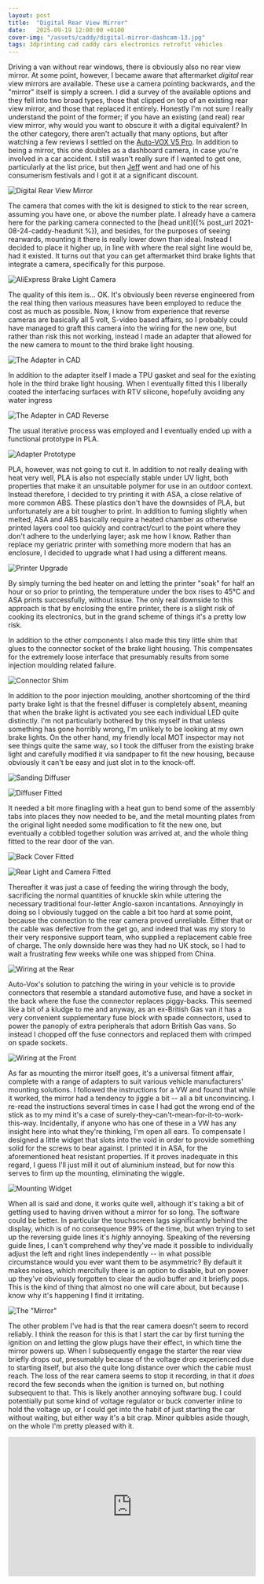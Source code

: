 ```yaml
---
layout: post
title:  "Digital Rear View Mirror"
date:   2025-09-19 12:00:00 +0100
cover-img: "/assets/caddy/digital-mirror-dashcam-13.jpg"
tags: 3dprinting cad caddy cars electronics retrofit vehicles
---
```


Driving a van without rear windows, there is obviously also no rear view mirror. At some point, however, I became aware that aftermarket *digital* rear view mirrors are available. These use a camera pointing backwards, and the "mirror" itself is simply a screen. I did a survey of the available options and they fell into two broad types, those that clipped on top of an existing rear view mirror, and those that replaced it entirely. Honestly I'm not sure I really understand the point of the former; if you have an existing (and real) rear view mirror, why would you want to obscure it with a digital equivalent? In the other category, there aren't actually that many options, but after watching a few reviews I settled on the [Auto-VOX V5 Pro](https://www.auto-vox.com/en-gb/products/auto-vox-v5pro-mirror-camera). In addition to being a mirror, this one doubles as a dashboard camera, in case you're involved in a car accident. I still wasn't really sure if I wanted to get one, particularly at the list price, but then [Jeff](https://amazon.co.uk) went and had one of his consumerism festivals and I got it at a significant discount.

![Digital Rear View Mirror](/assets/caddy/digital-mirror-dashcam-15.jpg)

The camera that comes with the kit is designed to stick to the rear screen, assuming you have one, or above the number plate. I already have a camera here for the parking camera connected to the [head unit]({% post_url 2021-08-24-caddy-headunit %}), and besides, for the purposes of seeing rearwards, mounting it there is really lower down than ideal. Instead I decided to place it higher up, in line with where the real sight line would be, had it existed. It turns out that you can get aftermarket third brake lights that integrate a camera, specifically for this purpose.

![AliExpress Brake Light Camera](/assets/caddy/digital-mirror-dashcam-14.png)

The quality of this item is... OK. It's obviously been reverse engineered from the real thing then various measures have been employed to reduce the cost as much as possible. Now, I know from experience that reverse cameras are basically all 5 volt, S-video based affairs, so I probably could have managed to graft this camera into the wiring for the new one, but rather than risk this not working, instead I made an adapter that allowed for the new camera to mount to the third brake light housing.

![The Adapter in CAD](/assets/caddy/digital-mirror-dashcam-1.png)

In addition to the adapter itself I made a TPU gasket and seal for the existing hole in the third brake light housing. When I eventually fitted this I liberally coated the interfacing surfaces with RTV silicone, hopefully avoiding any water ingress

![The Adapter in CAD Reverse](/assets/caddy/digital-mirror-dashcam-2.png)

The usual iterative process was employed and I eventually ended up with a functional prototype in PLA.

![Adapter Prototype](/assets/caddy/digital-mirror-dashcam-4.jpg)

PLA, however, was not going to cut it. In addition to not really dealing with heat very well, PLA is also not especially stable under UV light, both properties that make it an unsuitable polymer for use in an outdoor context. Instead therefore, I decided to try printing it with ASA, a close relative of more common ABS. These plastics don't have the downsides of PLA, but unfortunately are a bit tougher to print. In addition to fuming slightly when melted, ASA and ABS basically require a heated chamber as otherwise printed layers cool too quickly and contract/curl to the point where they don't adhere to the underlying layer; ask me how I know. Rather than replace my geriatric printer with something more modern that has an enclosure, I decided to upgrade what I had using a different means.

![Printer Upgrade](/assets/caddy/digital-mirror-dashcam-5.jpg)

By simply turning the bed heater on and letting the printer "soak" for half an hour or so prior to printing, the temperature under the box rises to 45°C and ASA prints successfully, without issue. The only real downside to this approach is that by enclosing the entire printer, there is a slight risk of cooking its electronics, but in the grand scheme of things it's a pretty low risk.

In addition to the other components I also made this tiny little shim that glues to the connector socket of the brake light housing. This compensates for the extremely loose interface that presumably results from some injection moulding related failure.

![Connector Shim](/assets/caddy/digital-mirror-dashcam-9.jpg)

In addition to the poor injection moulding, another shortcoming of the third party brake light is that the fresnel diffuser is completely absent, meaning that when the brake light is activated you see each individual LED quite distinctly. I'm not particularly bothered by this myself in that unless something has gone horribly wrong, I'm unlikely to be looking at my own brake lights. On the other hand, my friendly local MOT inspector may not see things quite the same way, so I took the diffuser from the existing brake light and carefully modified it via sandpaper to fit the new housing, because obviously it can't be easy and just slot in to the knock-off.

![Sanding Diffuser](/assets/caddy/digital-mirror-dashcam-10.jpg)

![Diffuser Fitted](/assets/caddy/digital-mirror-dashcam-11.jpg)

It needed a bit more finagling with a heat gun to bend some of the assembly tabs into places they now needed to be, and the metal mounting plates from the original light needed some modification to fit the new one, but eventually a cobbled together solution was arrived at, and the whole thing fitted to the rear door of the van.

![Back Cover Fitted](/assets/caddy/digital-mirror-dashcam-12.jpg)

![Rear Light and Camera Fitted](/assets/caddy/digital-mirror-dashcam-7.jpg)

Thereafter it was just a case of feeding the wiring through the body, sacrificing the normal quantities of knuckle skin while uttering the necessary traditional four-letter Anglo-saxon incantations. Annoyingly in doing so I obviously tugged on the cable a bit too hard at some point, because the connection to the rear camera proved unreliable. Either that or the cable was defective from the get go, and indeed that was my story to their very responsive support team, who supplied a replacement cable free of charge. The only downside here was they had no UK stock, so I had to wait a frustrating few weeks while one was shipped from China.

![Wiring at the Rear](/assets/caddy/digital-mirror-dashcam-6.jpg)

Auto-Vox's solution to patching the wiring in your vehicle is to provide connectors that resemble a standard automotive fuse, and have a socket in the back where the fuse the connector replaces piggy-backs. This seemed like a bit of a kludge to me and anyway, as an ex-British Gas van it has a very convenient supplementary fuse block with spade connectors, used to power the panoply of extra peripherals that adorn British Gas vans. So instead I chopped off the fuse connectors and replaced them with crimped on spade sockets.

![Wiring at the Front](/assets/caddy/digital-mirror-dashcam-8.jpg)

As far as mounting the mirror itself goes, it's a universal fitment affair, complete with a range of adapters to suit various vehicle manufacturers' mounting solutions. I followed the instructions for a VW and found that while it worked, the mirror had a tendency to jiggle a bit -- all a bit unconvincing. I re-read the instructions several times in case I had got the wrong end of the stick as to my mind it's a case of surely-they-can't-mean-for-it-to-work-this-way. Incidentally, if anyone who has one of these in a VW has any insight here into what they're thinking, I'm open all ears. To compensate I designed a little widget that slots into the void in order to provide something solid for the screws to bear against. I printed it in ASA, for the aforementioned heat resistant properties. If it proves inadequate in this regard, I guess I'll just mill it out of aluminium instead, but for now this serves to firm up the mounting, eliminating the wiggle.

![Mounting Widget](/assets/caddy/digital-mirror-dashcam-3.png)

When all is said and done, it works quite well, although it's taking a bit of getting used to having driven without a mirror for so long. The software could be better. In particular the touchscreen lags significantly behind the display, which is of no consequence 99% of the time, but when trying to set up the reversing guide lines it's *highly* annoying. Speaking of the reversing guide lines, I can't comprehend why they've made it possible to individually adjust the left and right lines independently -- in what possible circumstance would you ever want them to be asymmetric? By default it makes noises, which mercifully there is an option to disable, but on power up they've obviously forgotten to clear the audio buffer and it briefly pops. This is the kind of thing that almost no one will care about, but because I know why it's happening I find it irritating.

![The "Mirror"](/assets/caddy/digital-mirror-dashcam-13.jpg)

The other problem I've had is that the rear camera doesn't seem to record reliably. I think the reason for this is that I start the car by first turning the ignition on and letting the glow plugs have their effect, in which time the mirror powers up. When I subsequently engage the starter the rear view briefly drops out, presumably because of the voltage drop experienced due to starting itself, but also the quite long distance over which the cable must reach. The loss of the rear camera seems to stop it recording, in that it *does* record the few seconds when the ignition is turned on, but nothing subsequent to that. This is likely another annoying software bug. I could potentially put some kind of voltage regulator or buck converter inline to hold the voltage up, or I could get into the habit of just starting the car without waiting, but either way it's a bit crap. Minor quibbles aside though, on the whole I'm pretty pleased with it.

<iframe style="width: 100%; aspect-ratio: 16 / 9" src="https://www.youtube.com/embed/RkiLqZz541w" title="YouTube video player" frameborder="0" allowfullscreen></iframe>

